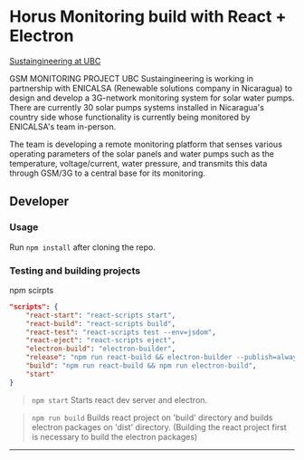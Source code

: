 # Horus Monitoring build with React + Electron

[Sustaingineering at UBC](https://www.sustaingineering.com)

GSM MONITORING PROJECT
UBC Sustaingineering is working in partnership with ENICALSA (Renewable solutions company in Nicaragua) to design and develop a 3G-network monitoring system for solar water pumps. There are currently 30 solar pumps systems installed in Nicaragua's country side whose functionality is currently being monitored by ENICALSA's team in-person.

The team is developing a remote monitoring platform that senses various operating parameters of the solar panels and water pumps such as the temperature, voltage/current, water pressure, and transmits this data through GSM/3G to a central base for its monitoring.

## Developer

### Usage

Run `npm install` after cloning the repo.

### Testing and building projects

npm scirpts

```JSON
"scripts": {
    "react-start": "react-scripts start",
    "react-build": "react-scripts build",
    "react-test": "react-scripts test --env=jsdom",
    "react-eject": "react-scripts eject",
    "electron-build": "electron-builder",
    "release": "npm run react-build && electron-builder --publish=always",
    "build": "npm run react-build && npm run electron-build",
    "start"
}
```

> `npm start` Starts react dev server and electron.

> `npm run build` Builds react project on 'build' directory and builds electron packages on 'dist' directory. (Building the react project first is necessary to build the electron packages)

---
